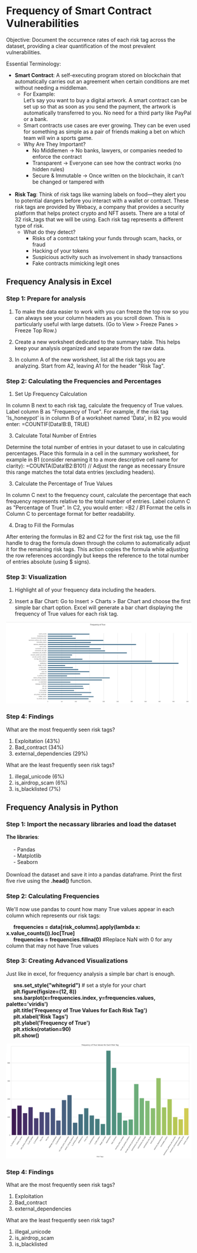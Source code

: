 <h1> Frequency of Smart Contract Vulnerabilities </h1>

Objective: Document the occurrence rates of each risk tag across the dataset, providing a clear quantification of the most prevalent vulnerabilities. <br>

Essential Terminology:
- __Smart Contract__: A self-executing program  stored on blockchain that automatically carries out an agreement when certain conditions are met without needing a middleman. <br>
  - For Example: <br>
    Let’s say you want to buy a digital artwork. A smart contract can be set up so that as soon as you send the payment, the artwork is automatically transferred to you. No need for a 
    third party like PayPal or a bank.
  - Smart contracts use cases are ever growing. They can be even used for something as simple as a pair of friends making a bet on which team will win a sports game.
   - Why Are They Important? <br>
     - No Middlemen → No banks, lawyers, or companies needed to enforce the contract
     - Transparent → Everyone can see how the contract works (no hidden rules)
     - Secure & Immutable → Once written on the blockchain, it can’t be changed or tampered with
  <br>
- __Risk Tag__: Think of risk tags like warning labels on food—they alert you to potential dangers before you interact with a wallet or contract. These risk tags are provided by Webacy, a company that provides a security platform that helps protect crypto and NFT assets. There are a total of 32 risk_tags that we will be using. Each risk tag represents a different type of risk.
  - What do they detect?
    - Risks of a contract taking your funds through scam, hacks, or fraud
    - Hacking of your tokens
    - Suspicious activity such as involvement in shady transactions
    - Fake contracts mimicking legit ones

<h2> Frequency Analysis in Excel </h2>

<h3> Step 1: Prepare for analysis </h3>

1. To make the data easier to work with you can freeze the top row so you can always see your column headers as you scroll down. This is particularly useful with large datsets. (Go to View > Freeze Panes > Freeze Top Row.)
   
2. Create a new worksheet dedicated to the summary table. This helps keep your analysis organized and separate from the raw data.

3. In column A of the new worksheet, list all the risk tags you are analyzing. Start from A2, leaving A1 for the header "Risk Tag".

<h3> Step 2: Calculating the Frequencies and Percentages </h3>

1. Set Up Frequency Calculation
   
In column B next to each risk tag, calculate the frequency of True values.
Label column B as "Frequency of True".
For example, if the risk tag 'Is_honeypot' is in column B of a worksheet named 'Data', in B2 you would enter:
=COUNTIF(Data!B:B, TRUE)

3. Calculate Total Number of Entries

Determine the total number of entries in your dataset to use in calculating percentages.
Place this formula in a cell in the summary worksheet, for example in B1 (consider renaming it to a more descriptive cell name for clarity):
=COUNTA(Data!B2:B101) // Adjust the range as necessary
Ensure this range matches the total data entries (excluding headers).

3. Calculate the Percentage of True Values

In column C next to the frequency count, calculate the percentage that each frequency represents relative to the total number of entries.
Label column C as "Percentage of True".
In C2, you would enter:
=B2 / $B$1
Format the cells in Column C to percentage format for better readability.

4. Drag to Fill the Formulas

After entering the formulas in B2 and C2 for the first risk tag, use the fill handle to drag the formula down through the column to automatically adjust it for the remaining risk tags.
This action copies the formula while adjusting the row references accordingly but keeps the reference to the total number of entries absolute (using $ signs).

<h3> Step 3: Visualization </h3>

1. Highlight all of your frequency data including the headers.

2. Insert a Bar Chart: Go to Insert > Charts > Bar Chart and choose the first simple bar chart option. Excel will generate a bar chart displaying the frequency of True values for each risk tag.

![image alt](Checkpoint_Images/Bar_Graph_Excel.png)

<h3> Step 4: Findings </h3>

What are the most frequently seen risk tags? <br>
1. Exploitation (43%)
2. Bad_contract (34%)
3. external_dependencies (29%)

What are the least frequently seen risk tags? <br>
1. illegal_unicode (6%)
2. is_airdrop_scam (6%)
3. is_blacklisted (7%)

<h2> Frequency Analysis in Python </h2>

<h3> Step 1: Import the necassary libraries and load the dataset </h3>

__The libraries__: <br>
<br>
  &nbsp;&nbsp;&nbsp;&nbsp; - Pandas <br>
  &nbsp;&nbsp;&nbsp;&nbsp; - Matplotlib <br>
  &nbsp;&nbsp;&nbsp;&nbsp; - Seaborn <br>
  <br>
  Download the dataset and save it into a pandas dataframe. Print the first five rive using the __.head()__ function.

<h3> Step 2: Calculating Frequencies </h3>

We'll now use pandas to count how many True values appear in each column which represents our risk tags: <br>

&nbsp;&nbsp;&nbsp;&nbsp; __frequencies = data[risk_columns].apply(lambda x: x.value_counts()).loc[True]__ <br>
&nbsp;&nbsp;&nbsp;&nbsp; __frequencies = frequencies.fillna(0)__ #Replace NaN with 0 for any column that may not have True values <br>

<h3> Step 3: Creating Advanced Visualizations </h3>

Just like in excel, for frequency analysis a simple bar chart is enough. <br>

&nbsp;&nbsp;&nbsp;&nbsp; __sns.set_style("whitegrid")__ # set a style for your chart <br>
&nbsp;&nbsp;&nbsp;&nbsp; __plt.figure(figsize=(12, 8))__ <br>
&nbsp;&nbsp;&nbsp;&nbsp; __sns.barplot(x=frequencies.index, y=frequencies.values, palette='viridis')__ <br>
&nbsp;&nbsp;&nbsp;&nbsp; __plt.title('Frequency of True Values for Each Risk Tag')__ <br>
&nbsp;&nbsp;&nbsp;&nbsp; __plt.xlabel('Risk Tags')__ <br>
&nbsp;&nbsp;&nbsp;&nbsp; __plt.ylabel('Frequency of True')__ <br>
&nbsp;&nbsp;&nbsp;&nbsp; __plt.xticks(rotation=90)__ <br>
&nbsp;&nbsp;&nbsp;&nbsp; __plt.show()__ <br>

![image alt](Checkpoint_Images/Bar_Graph_Python.png)

<h3> Step 4: Findings </h3>

What are the most frequently seen risk tags? <br>
1. Exploitation 
2. Bad_contract
3. external_dependencies

What are the least frequently seen risk tags? <br>
1. illegal_unicode
2. is_airdrop_scam
3. is_blacklisted

